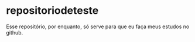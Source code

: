 # repositoriodeteste
Esse repositório, por enquanto, só serve para que eu faça meus estudos no github.
